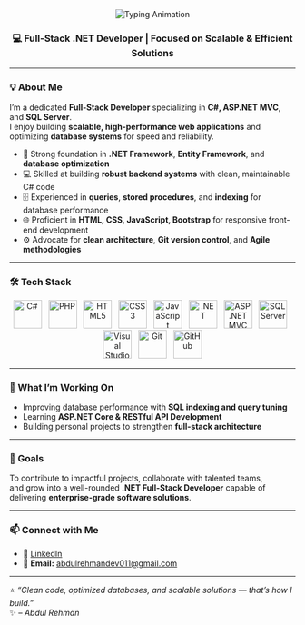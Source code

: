 
<!-- Profile Header -->
<div align="center">
  <img src="https://readme-typing-svg.demolab.com?font=Consolas&size=26&duration=4000&pause=1000&color=00BFFF&center=true&vCenter=true&width=600&lines=Hi+there,+I'm+Abdul+Rehman!;C#+&+ASP.NET+MVC+Developer;SQL+Server+|+Database+Optimization;Building+High-Performance+Web+Apps" alt="Typing Animation" />
</div>

<h3 align="center">💻 Full-Stack .NET Developer | Focused on Scalable & Efficient Solutions</h3>

---

### 💡 About Me  
I’m a dedicated **Full-Stack Developer** specializing in **C#, ASP.NET MVC**, and **SQL Server**.  
I enjoy building **scalable, high-performance web applications** and optimizing **database systems** for speed and reliability.  

- 🧠 Strong foundation in **.NET Framework**, **Entity Framework**, and **database optimization**  
- 💻 Skilled at building **robust backend systems** with clean, maintainable C# code  
- 🗄️ Experienced in **queries**, **stored procedures**, and **indexing** for database performance  
- 🌐 Proficient in **HTML, CSS, JavaScript, Bootstrap** for responsive front-end development  
- ⚙️ Advocate for **clean architecture**, **Git version control**, and **Agile methodologies**

---

### 🛠️ Tech Stack  

<p align="center">  
  <!-- Languages -->  
  <img src="https://cdn.jsdelivr.net/gh/devicons/devicon/icons/csharp/csharp-original.svg" width="50" height="50" alt="C#" /> &nbsp;
  <img src="https://cdn.jsdelivr.net/gh/devicons/devicon/icons/php/php-original.svg" width="50" height="50" alt="PHP" /> &nbsp;
  <img src="https://cdn.jsdelivr.net/gh/devicons/devicon/icons/html5/html5-original.svg" width="50" height="50" alt="HTML5" /> &nbsp;
  <img src="https://cdn.jsdelivr.net/gh/devicons/devicon/icons/css3/css3-original.svg" width="50" height="50" alt="CSS3" /> &nbsp;
  <img src="https://cdn.jsdelivr.net/gh/devicons/devicon/icons/javascript/javascript-original.svg" width="50" height="50" alt="JavaScript" /> &nbsp;
  <img src="https://cdn.jsdelivr.net/gh/devicons/devicon/icons/dot-net/dot-net-original.svg" width="50" height="50" alt=".NET" /> &nbsp;
  <img src="https://cdn.jsdelivr.net/gh/devicons/devicon/icons/dotnetcore/dotnetcore-original.svg" width="50" height="50" alt="ASP.NET MVC" /> &nbsp;
  <img src="https://cdn.jsdelivr.net/gh/devicons/devicon/icons/microsoftsqlserver/microsoftsqlserver-plain.svg" width="50" height="50" alt="SQL Server" /> &nbsp;
  <img src="https://cdn.jsdelivr.net/gh/devicons/devicon/icons/visualstudio/visualstudio-plain.svg" width="50" height="50" alt="Visual Studio" /> &nbsp;
  <img src="https://cdn.jsdelivr.net/gh/devicons/devicon/icons/git/git-original.svg" width="50" height="50" alt="Git" /> &nbsp;
  <img src="https://cdn.jsdelivr.net/gh/devicons/devicon/icons/github/github-original.svg" width="50" height="50" alt="GitHub" />
</p>

---

### 🚀 What I’m Working On  
- Improving database performance with **SQL indexing and query tuning**  
- Learning **ASP.NET Core & RESTful API Development**  
- Building personal projects to strengthen **full-stack architecture**  

---

### 🎯 Goals  
To contribute to impactful projects, collaborate with talented teams,  
and grow into a well-rounded **.NET Full-Stack Developer** capable of delivering **enterprise-grade software solutions**.

---

### 📫 Connect with Me  
- 💼 [LinkedIn](https://www.linkedin.com/in/your-linkedin-profile)  
- 📧 **Email:** [abdulrehmandev011@gmail.com](mailto:abdulrehmandev011@gmail.com)

---

⭐ *“Clean code, optimized databases, and scalable solutions — that’s how I build.”*  
✨ *– Abdul Rehman*
